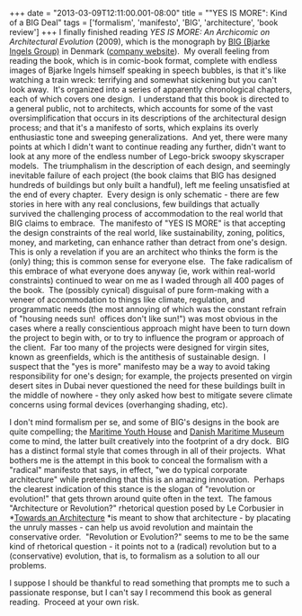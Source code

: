 +++
date = "2013-03-09T12:11:00.001-08:00"
title = "\"YES IS MORE\": Kind of a BIG Deal"
tags = ['formalism', 'manifesto', 'BIG', 'architecture', 'book review']
+++
I finally finished reading *YES IS MORE: An Archicomic on Architectural Evolution* (2009), which is the monograph by [BIG (Bjarke Ingels Group)](http://en.wikipedia.org/wiki/Bjarke_Ingels_Group) in Denmark ([company website](http://www.big.dk/#projects)).  My overall feeling from reading the book, which is in comic-book format, complete with endless images of Bjarke Ingels himself speaking in speech bubbles, is that it's like watching a train wreck: terrifying and somewhat sickening but you can't look away.  It's organized into a series of apparently chronological chapters, each of which covers one design.  I understand that this book is directed to a general public, not to architects, which accounts for some of the vast oversimplification that occurs in its descriptions of the architectural design process; and that it's a manifesto of sorts, which explains its overly enthusiastic tone and sweeping generalizations.  And yet, there were many points at which I didn't want to continue reading any further, didn't want to look at any more of the endless number of Lego-brick swoopy skyscraper models.  The triumphalism in the description of each design, and seemingly inevitable failure of each project (the book claims that BIG has designed hundreds of buildings but only built a handful), left me feeling unsatisfied at the end of every chapter.  Every design is only schematic - there are few stories in here with any real conclusions, few buildings that actually survived the challenging process of accommodation to the real world that BIG claims to embrace.  The manifesto of "YES IS MORE" is that accepting the design constraints of the real world, like sustainability, zoning, politics, money, and marketing, can enhance rather than detract from one's design.  This is only a revelation if you are an architect who thinks the form is the (only) thing; this is common sense for everyone else.  The fake radicalism of this embrace of what everyone does anyway (ie, work within real-world constraints) continued to wear on me as I waded through all 400 pages of the book.  The (possibly cynical) disguisal of pure form-making with a veneer of accommodation to things like climate, regulation, and programmatic needs (the most annoying of which was the constant refrain of "housing needs sun!  offices don't like sun!") was most obvious in the cases where a really conscientious approach might have been to turn down the project to begin with, or to try to influence the program or approach of the client.  Far too many of the projects were designed for virgin sites, known as greenfields, which is the antithesis of sustainable design.  I suspect that the "yes is more" manifesto may be a way to avoid taking responsibility for one's design; for example, the projects presented on virgin desert sites in Dubai never questioned the need for these buildings built in the middle of nowhere - they only asked how best to mitigate severe climate concerns using formal devices (overhanging shading, etc).

I don't mind formalism per se, and some of BIG's designs in the book are quite compelling; the [Maritime Youth House](http://www.archdaily.com/11232/maritime-youth-house-plot/) and [Danish Maritime Museum](http://www.dezeen.com/2007/09/15/danish-maritime-museum-by-bjarke-ingels-group/) come to mind, the latter built creatively into the footprint of a dry dock.  BIG has a distinct formal style that comes through in all of their projects.  What bothers me is the attempt in this book to conceal the formalism with a "radical" manifesto that says, in effect, "we do typical corporate architecture" while pretending that this is an amazing innovation.  Perhaps the clearest indication of this stance is the slogan of "revolution or evolution!" that gets thrown around quite often in the text.  The famous "Architecture or Revolution?" rhetorical question posed by Le Corbusier in *[Towards an Architecture](http://en.wikipedia.org/wiki/Towards_a_New_Architecture) *is meant to show that architecture - by placating the unruly masses - can help us avoid revolution and maintain the conservative order.  "Revolution or Evolution?" seems to me to be the same kind of rhetorical question - it points not to a (radical) revolution but to a (conservative) evolution, that is, to formalism as a solution to all our problems.

I suppose I should be thankful to read something that prompts me to such a passionate response, but I can't say I recommend this book as general reading.  Proceed at your own risk.
